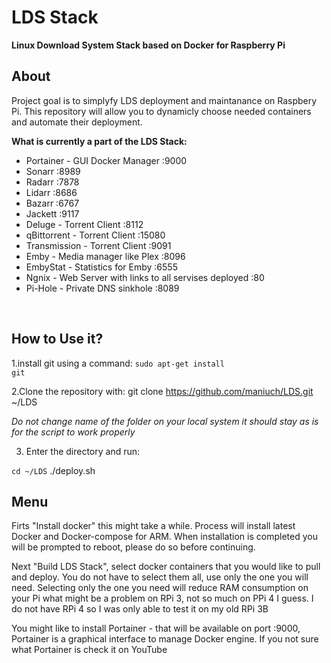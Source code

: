 # LDS Stack

<b>Linux Download System Stack based on Docker for Raspberry Pi</b>

## About

Project goal is to simplyfy LDS deployment and maintanance on Raspbery Pi.
This repository will allow you to dynamicly choose needed containers and automate their deployment.

<b>What is currently a part of the LDS Stack:</b>

<ul>
  <li>Portainer - GUI Docker Manager :9000</li>
  <li> Sonarr :8989</li>
  <li> Radarr :7878</li>
  <li> Lidarr :8686</li>
  <li> Bazarr :6767</li>
  <li> Jackett :9117</li>
  <li> Deluge - Torrent Client :8112</li>
  <li> qBittorrent - Torrent Client :15080</li>
  <li> Transmission - Torrent Client :9091</li>
  <li> Emby - Media manager like Plex :8096</li>
  <li> EmbyStat - Statistics for Emby :6555</li>
  <li> Ngnix - Web Server with links to all servises deployed :80</li>
  <li> Pi-Hole - Private DNS sinkhole :8089</li>
  </ul>
<br>

## How to Use it?

1.install git using a command:
<code>sudo apt-get install git</code>

2.Clone the repository with:
</code>git clone https://github.com/maniuch/LDS.git ~/LDS</code>

<i>Do not change name of the folder on your local system it should stay as is for the script to work properly</i>

3. Enter the directory and run:

<code>cd ~/LDS</code>
</code>./deploy.sh</code>

## Menu

<p>Firts "Install docker" this might take a while. Process will install latest Docker and Docker-compose for ARM. When installation is completed you will be prompted to reboot, please do so before continuing.<p>

<p>Next "Build LDS Stack", select docker containers that you would like to pull and deploy. You do not have to select them all, use only the one you will need. Selecting only the one you need will reduce RAM consumption on your Pi what might be a problem on RPi 3, not so much on PPi 4 I guess. I do not have RPi 4 so I was only able to test it on my old RPi 3B</p>

<p>You might like to install Portainer - that will be available on port :9000, Portainer is a graphical interface to manage Docker engine. If you not sure what Portainer is check it on YouTube</p>
